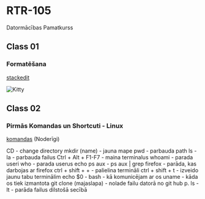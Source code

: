 # RTR-105
Datormācības Pamatkurss
## Class 01
### Formatēšana

[stackedit](https://stackedit.io/)

![Kitty](https://encrypted-tbn0.gstatic.com/images?q=tbn:ANd9GcRvcOLJDnoOoqr5euyFpwedM46P4iy4iQOeKg&usqp=CAU)

## Class 02
### Pirmās Komandas un Shortcuti - Linux
[komandas](https://www.hostinger.com/tutorials/linux-commands) (Noderīgi)

CD - change directory
mkdir (name) - jauna mape
pwd - parbauda path
ls -la - parbauda failus
Ctrl + Alt + F1-F7 - maina terminalus
whoami - parada useri
who - parada userus
echo
ps aux - 
ps aux | grep firefox - parāda, kas darbojas ar firefox
ctrl + shift + + - palielina termināli
ctrl + shift + t - izveido jaunu tabu terminālim
echo $0 - bash - kā komunicējam ar os
uname - kāda os tiek izmantota
git clone  (majaslapa) - nolade failu datorā no git hub p.
ls -lt - parāda failus dilstošā secībā

